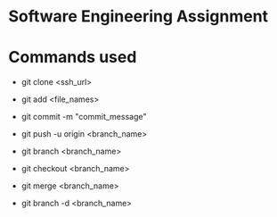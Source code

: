 # Software Engineering Assignment

# Commands used
* git clone <ssh_url>

* git add <file_names>

* git commit -m "commit_message"

* git push -u origin <branch_name>

* git branch <branch_name>

* git checkout <branch_name>

* git merge <branch_name>

* git branch -d <branch_name>
